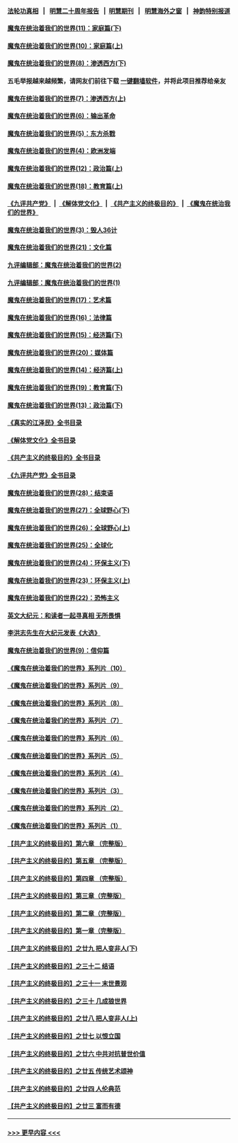 #### [法轮功真相](https://github.com/gfw-breaker/truth/blob/master/README.md?t=0) &nbsp;&nbsp;|&nbsp;&nbsp; [明慧二十周年报告](https://github.com/gfw-breaker/mh-reports/blob/master/README.md?t=0) &nbsp;&nbsp;|&nbsp;&nbsp;[明慧期刊](https://github.com/gfw-breaker/mh-qikan) &nbsp;&nbsp;|&nbsp;&nbsp; [明慧海外之窗](https://github.com/gfw-breaker/mh-news/blob/master/README.md?t=0) &nbsp;&nbsp;|&nbsp;&nbsp; [神韵特别报道](https://github.com/gfw-breaker/mh-news/blob/master/shenyun.md?t=0)
#### [魔鬼在统治着我们的世界(11)：家庭篇(下)](../pages/nsc422/n10440961.md?t=12011950) 
#### [魔鬼在统治着我们的世界(10)：家庭篇(上)](../pages/nsc422/n10435448.md?t=12011950) 
#### [魔鬼在统治着我们的世界(8)：渗透西方(下)](../pages/nsc422/n10429603.md?t=12011950) 
#### 五毛举报越来越频繁，请网友们前往下载 [一键翻墙软件](https://github.com/gfw-breaker/ssr-accounts)，并将此项目推荐给亲友
#### [魔鬼在统治着我们的世界(7)：渗透西方(上)](../pages/nsc422/n10426013.md?t=12011950) 
#### [魔鬼在统治着我们的世界(6)：输出革命](../pages/nsc422/n10421536.md?t=12011950) 
#### [魔鬼在统治着我们的世界(5)：东方杀戮](../pages/nsc422/n10417707.md?t=12011950) 
#### [魔鬼在统治着我们的世界(4)：欧洲发端](../pages/nsc422/n10414890.md?t=12011950) 
#### [魔鬼在统治着我们的世界(12)：政治篇(上)](../pages/nsc422/n10444576.md?t=12011950) 
#### [魔鬼在统治着我们的世界(18)：教育篇(上)](../pages/nsc422/n10526970.md?t=12011950) 
#### [《九评共产党》](https://github.com/begood0513/9ping.md/blob/master/README.md) &nbsp;|&nbsp; [《解体党文化》](../../../../jtdwh.md/blob/master/README.md)  &nbsp;|&nbsp; [《共产主义的终极目的》](../../../../gczydzjmd.md/blob/master/README.md) &nbsp;|&nbsp; [《魔鬼在统治我们的世界》](../../../../mgztzwmdsj.md/blob/master/README.md) 
#### [魔鬼在统治着我们的世界(3)：毁人36计](../pages/nsc422/n10411583.md?t=12011950) 
#### [魔鬼在统治着我们的世界(21)：文化篇](../pages/nsc422/n10597706.md?t=12011950) 
#### [九评编辑部：魔鬼在统治着我们的世界(2)](../pages/nsc422/n10410036.md?t=12011950) 
#### [九评编辑部：魔鬼在统治着我们的世界(1)](../pages/nsc422/n10406825.md?t=12011950) 
#### [魔鬼在统治着我们的世界(17)：艺术篇](../pages/nsc422/n10499093.md?t=12011950) 
#### [魔鬼在统治着我们的世界(16)：法律篇](../pages/nsc422/n10485969.md?t=12011950) 
#### [魔鬼在统治着我们的世界(15)：经济篇(下)](../pages/nsc422/n10469975.md?t=12011950) 
#### [魔鬼在统治着我们的世界(20)：媒体篇](../pages/nsc422/n10586579.md?t=12011950) 
#### [魔鬼在统治着我们的世界(14)：经济篇(上)](../pages/nsc422/n10457370.md?t=12011950) 
#### [魔鬼在统治着我们的世界(19)：教育篇(下)](../pages/nsc422/n10564808.md?t=12011950) 
#### [魔鬼在统治着我们的世界(13)：政治篇(下)](../pages/nsc422/n10448270.md?t=12011950) 
#### [《真实的江泽民》全书目录](../pages/nsc422/n13721399.md?t=12011950) 
#### [《解体党文化》全书目录](../pages/nsc422/n13721157.md?t=12011950) 
#### [《共产主义的终极目的》全书目录](../pages/nsc422/n13721048.md?t=12011950) 
#### [《九评共产党》全书目录](../pages/nsc422/n13708085.md?t=12011950) 
#### [魔鬼在统治着我们的世界(28)：结束语](../pages/nsc422/n10936246.md?t=12011950) 
#### [魔鬼在统治着我们的世界(27)：全球野心(下)](../pages/nsc422/n10928319.md?t=12011950) 
#### [魔鬼在统治着我们的世界(26)：全球野心(上)](../pages/nsc422/n10900318.md?t=12011950) 
#### [魔鬼在统治着我们的世界(25)：全球化](../pages/nsc422/n10788205.md?t=12011950) 
#### [魔鬼在统治着我们的世界(24)：环保主义(下)](../pages/nsc422/n10695307.md?t=12011950) 
#### [魔鬼在统治着我们的世界(23)：环保主义(上)](../pages/nsc422/n10688613.md?t=12011950) 
#### [魔鬼在统治着我们的世界(22)：恐怖主义](../pages/nsc422/n10614727.md?t=12011950) 
#### [英文大纪元：和读者一起寻真相 无所畏惧](../pages/nsc422/n12542027.md?t=12011950) 
#### [李洪志先生在大纪元发表《大选》](../pages/nsc422/n12534746.md?t=12011950) 
#### [魔鬼在统治着我们的世界(9)：信仰篇](../pages/nsc422/n10432159.md?t=12011950) 
#### [《魔鬼在统治着我们的世界》系列片（10）](../pages/nsc422/n12292670.md?t=12011950) 
#### [《魔鬼在统治着我们的世界》系列片（9）](../pages/nsc422/n12290859.md?t=12011950) 
#### [《魔鬼在统治着我们的世界》系列片（8）](../pages/nsc422/n12287445.md?t=12011950) 
#### [《魔鬼在统治着我们的世界》系列片（7）](../pages/nsc422/n12283425.md?t=12011950) 
#### [《魔鬼在统治着我们的世界》系列片（6）](../pages/nsc422/n12282314.md?t=12011950) 
#### [《魔鬼在统治着我们的世界》系列片（5）](../pages/nsc422/n12281419.md?t=12011950) 
#### [《魔鬼在统治着我们的世界》系列片（4）](../pages/nsc422/n12274024.md?t=12011950) 
#### [《魔鬼在统治着我们的世界》系列片（3）](../pages/nsc422/n12271322.md?t=12011950) 
#### [《魔鬼在统治着我们的世界》系列片（2）](../pages/nsc422/n12269049.md?t=12011950) 
#### [《魔鬼在统治着我们的世界》系列片（1）](../pages/nsc422/n12267575.md?t=12011950) 
#### [【共产主义的终极目的】第六章 （完整版）](../pages/nsc422/n11428913.md?t=12011950) 
#### [【共产主义的终极目的】第五章 （完整版）](../pages/nsc422/n11428912.md?t=12011950) 
#### [【共产主义的终极目的】第四章 （完整版）](../pages/nsc422/n11428907.md?t=12011950) 
#### [【共产主义的终极目的】第三章（完整版）](../pages/nsc422/n11428848.md?t=12011950) 
#### [【共产主义的终极目的】第二章（完整版）](../pages/nsc422/n11428831.md?t=12011950) 
#### [【共产主义的终极目的】第一章（完整版）](../pages/nsc422/n11417651.md?t=12011950) 
#### [【共产主义的终极目的】之廿九 把人变非人(下)](../pages/nsc422/n11344140.md?t=12011950) 
#### [【共产主义的终极目的】之三十二 结语](../pages/nsc422/n11360535.md?t=12011950) 
#### [【共产主义的终极目的】之三十一 末世景观](../pages/nsc422/n11351129.md?t=12011950) 
#### [【共产主义的终极目的】之三十 几成狼世界](../pages/nsc422/n11348280.md?t=12011950) 
#### [【共产主义的终极目的】之廿八 把人变非人(上)](../pages/nsc422/n11340492.md?t=12011950) 
#### [【共产主义的终极目的】之廿七 以恨立国](../pages/nsc422/n11336944.md?t=12011950) 
#### [【共产主义的终极目的】之廿六 中共对抗普世价值](../pages/nsc422/n11324785.md?t=12011950) 
#### [【共产主义的终极目的】之廿五 传统艺术颂神](../pages/nsc422/n11296396.md?t=12011950) 
#### [【共产主义的终极目的】之廿四 人伦典范](../pages/nsc422/n11296397.md?t=12011950) 
#### [【共产主义的终极目的】之廿三 富而有德](../pages/nsc422/n11283598.md?t=12011950) 

----
#### [ >>> 更早内容 <<< ](../indexes/nsc422-earlier.md)
